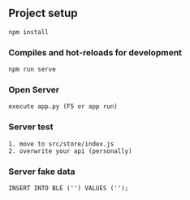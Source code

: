 ## Project setup
```
npm install
```

### Compiles and hot-reloads for development
```
npm run serve
```

### Open Server
```
execute app.py (F5 or app run)
```

### Server test
```
1. move to src/store/index.js 
2. overwrite your api (personally)
```

### Server fake data
```
INSERT INTO BLE ('') VALUES ('');
```

